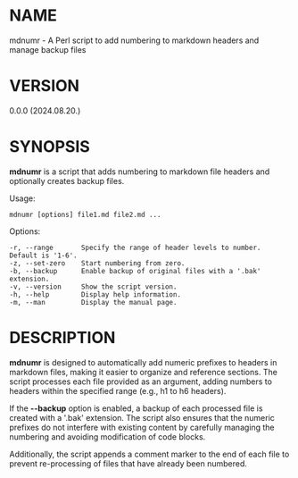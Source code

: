 # NAME

mdnumr - A Perl script to add numbering to markdown headers and manage backup files

# VERSION

0.0.0 (2024.08.20.)

# SYNOPSIS

**mdnumr** is a script that adds numbering to markdown file headers and optionally creates backup files.

Usage:

    mdnumr [options] file1.md file2.md ...

Options:

    -r, --range       Specify the range of header levels to number. Default is '1-6'.
    -z, --set-zero    Start numbering from zero.
    -b, --backup      Enable backup of original files with a '.bak' extension.
    -v, --version     Show the script version.
    -h, --help        Display help information.
    -m, --man         Display the manual page.

# DESCRIPTION

**mdnumr** is designed to automatically add numeric prefixes to headers in markdown files, making it easier to organize and reference sections. The script processes each file provided as an argument, adding numbers to headers within the specified range (e.g., h1 to h6 headers).

If the **--backup** option is enabled, a backup of each processed file is created with a '.bak' extension. The script also ensures that the numeric prefixes do not interfere with existing content by carefully managing the numbering and avoiding modification of code blocks.

Additionally, the script appends a comment marker to the end of each file to prevent re-processing of files that have already been numbered.
